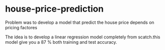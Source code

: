 # house-price-prediction

Problem was to develop a model that predict the house price depends on pricing factores

The idea is to develop a linear regression model completely from scatch.this model give you a 87 % both training and test accuracy.
